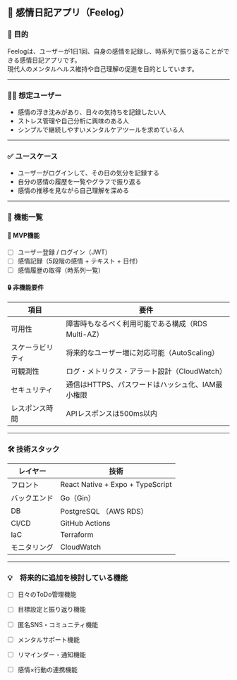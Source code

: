 ## 📘 感情日記アプリ（Feelog）

### 🎯 目的
Feelogは、ユーザーが1日1回、自身の感情を記録し、時系列で振り返ることができる感情日記アプリです。  
現代人のメンタルヘルス維持や自己理解の促進を目的としています。

---

### 🧑‍💻 想定ユーザー
- 感情の浮き沈みがあり、日々の気持ちを記録したい人
- ストレス管理や自己分析に興味のある人
- シンプルで継続しやすいメンタルケアツールを求めている人

---

### ✅ ユースケース
- ユーザーがログインして、その日の気分を記録する
- 自分の感情の履歴を一覧やグラフで振り返る
- 感情の推移を見ながら自己理解を深める

---

### 📲 機能一覧

#### 🎯 MVP機能
- [ ] ユーザー登録 / ログイン（JWT）
- [ ] 感情記録（5段階の感情 + テキスト + 日付）
- [ ] 感情履歴の取得（時系列一覧）

#### 🔒 非機能要件
| 項目 | 要件 |
|------|------|
| 可用性 | 障害時もなるべく利用可能である構成（RDS Multi-AZ） |
| スケーラビリティ | 将来的なユーザー増に対応可能（AutoScaling） |
| 可観測性 | ログ・メトリクス・アラート設計（CloudWatch） |
| セキュリティ | 通信はHTTPS、パスワードはハッシュ化、IAM最小権限 |
| レスポンス時間 | APIレスポンスは500ms以内 |

---

### 🛠 技術スタック
| レイヤー | 技術 |
|----------|------|
| フロント | React Native + Expo + TypeScript |
| バックエンド | Go（Gin）
| DB | PostgreSQL （AWS RDS） |
| CI/CD | GitHub Actions |
| IaC | Terraform |
| モニタリング | CloudWatch　|

---

### 💡　将来的に追加を検討している機能
- [ ] 日々のToDo管理機能
- [ ] 目標設定と振り返り機能
- [ ] 匿名SNS・コミュニティ機能
- [ ] メンタルサポート機能
- [ ] リマインダー・通知機能
- [ ] 感情×行動の連携機能

